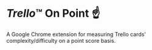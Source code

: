 # *Trello*:tm: On Point :point_up:
A Google Chrome extension for measuring Trello cards' complexity/difficulty on a point score basis.
